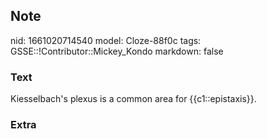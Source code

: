 ## Note
nid: 1661020714540
model: Cloze-88f0c
tags: GSSE::!Contributor::Mickey_Kondo
markdown: false

### Text
Kiesselbach's plexus is a common area for {{c1::epistaxis}}.

### Extra

